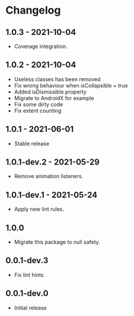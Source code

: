 # Changelog

## 1.0.3 - 2021-10-04

* Coverage integration.

## 1.0.2 - 2021-10-04

* Useless classes has been removed
* Fix wrong behaviour when isCollapsible = true
* Added isDismissible property
* Migrate to AndroidX for example
* Fix some dirty code
* Fix extent counting

## 1.0.1 - 2021-06-01

* Stable release

## 1.0.1-dev.2 - 2021-05-29

* Remove animation listeners.

## 1.0.1-dev.1 - 2021-05-24

* Apply new lint rules.

## 1.0.0

* Migrate this package to null safety.

## 0.0.1-dev.3

* Fix lint hints

## 0.0.1-dev.0

* Initial release
